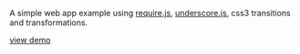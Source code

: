A simple web app example using [require.js](http://requirejs.org/), [underscore.js](http://underscorejs.org//), css3 transitions and transformations.

[view demo](http://htmlpreview.github.io/?https://github.com/slopen/swipe/blob/master/index.html)